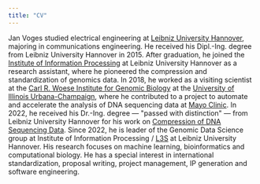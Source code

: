 ```yaml
---
title: "CV"
---
```


Jan Voges studied electrical engineering at [Leibniz University Hannover](https://www.uni-hannover.de), majoring in communications engineering.
He received his Dipl.-Ing. degree from Leibniz University Hannover in 2015.
After graduation, he joined the [Institute of Information Processing](https://www.tnt.uni-hannover.de) at Leibniz University Hannover as a research assistant, where he pioneered the compression and standardization of genomics data.
In 2018, he worked as a visiting scientist at the [Carl R. Woese Institute for Genomic Biology](https://www.igb.illinois.edu) at the [University of Illinois Urbana-Champaign](https://illinois.edu), where he contributed to a project to automate and accelerate the analysis of DNA sequencing data at [Mayo Clinic](https://www.mayoclinic.org).
In 2022, he received his Dr.-Ing. degree&nbsp;&mdash;&nbsp;"passed with distinction"&nbsp;&mdash;&nbsp;from Leibniz University Hannover for his work on [Compression of DNA Sequencing Data](https://doi.org/10.15488/12422).
Since 2022, he is leader of the Genomic Data Science group at Institute of Information Processing&nbsp;/&nbsp;[L3S](https://www.l3s.de) at Leibniz University Hannover.
His research focuses on machine learning, bioinformatics and computational biology.
He has a special interest in international standardization, proposal writing, project management, IP generation and software engineering.
